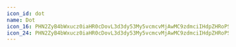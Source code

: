 ```yaml
---
icon_id: dot
name: Dot
icon_16: PHN2ZyB4bWxucz0iaHR0cDovL3d3dy53My5vcmcvMjAwMC9zdmciIHdpZHRoPSIxNiIgaGVpZ2h0PSIxNiIgdmlld0JveD0iMCAwIDE2IDE2Ij48cGF0aCBmaWxsLXJ1bGU9ImV2ZW5vZGQiIGQ9Ik04IDUuNWEyLjUgMi41IDAgMTAwIDUgMi41IDIuNSAwIDAwMC01ek00IDhhNCA0IDAgMTE4IDAgNCA0IDAgMDEtOCAweiIvPjwvc3ZnPg==
icon_24: PHN2ZyB4bWxucz0iaHR0cDovL3d3dy53My5vcmcvMjAwMC9zdmciIHdpZHRoPSIyNCIgaGVpZ2h0PSIyNCIgdmlld0JveD0iMCAwIDI0IDI0Ij48cGF0aCBmaWxsLXJ1bGU9ImV2ZW5vZGQiIGQ9Ik0xMiAxNi41YTQuNSA0LjUgMCAxMDAtOSA0LjUgNC41IDAgMDAwIDl6bTAgMS41YTYgNiAwIDEwMC0xMiA2IDYgMCAwMDAgMTJ6Ii8+PC9zdmc+
---
```

